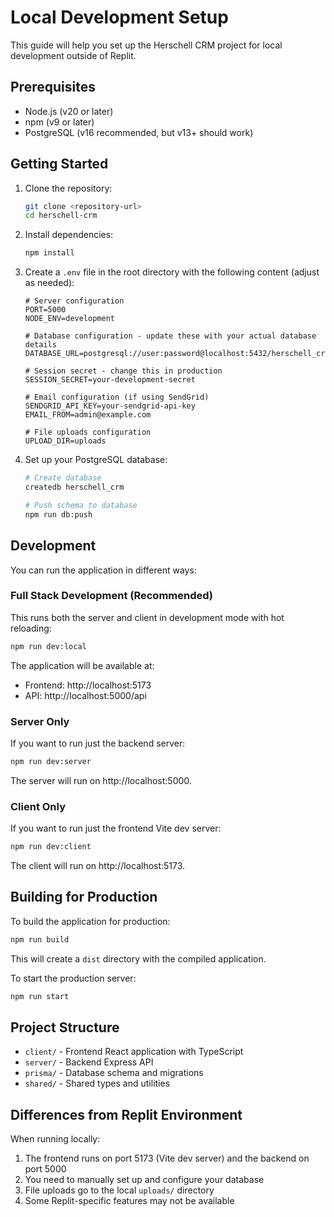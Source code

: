 # Local Development Setup

This guide will help you set up the Herschell CRM project for local development outside of Replit.

## Prerequisites

- Node.js (v20 or later)
- npm (v9 or later)
- PostgreSQL (v16 recommended, but v13+ should work)

## Getting Started

1. Clone the repository:
   ```bash
   git clone <repository-url>
   cd herschell-crm
   ```

2. Install dependencies:
   ```bash
   npm install
   ```

3. Create a `.env` file in the root directory with the following content (adjust as needed):
   ```
   # Server configuration
   PORT=5000
   NODE_ENV=development

   # Database configuration - update these with your actual database details
   DATABASE_URL=postgresql://user:password@localhost:5432/herschell_crm

   # Session secret - change this in production
   SESSION_SECRET=your-development-secret

   # Email configuration (if using SendGrid)
   SENDGRID_API_KEY=your-sendgrid-api-key
   EMAIL_FROM=admin@example.com

   # File uploads configuration
   UPLOAD_DIR=uploads
   ```

4. Set up your PostgreSQL database:
   ```bash
   # Create database
   createdb herschell_crm
   
   # Push schema to database
   npm run db:push
   ```

## Development

You can run the application in different ways:

### Full Stack Development (Recommended)

This runs both the server and client in development mode with hot reloading:

```bash
npm run dev:local
```

The application will be available at:
- Frontend: http://localhost:5173
- API: http://localhost:5000/api

### Server Only

If you want to run just the backend server:

```bash
npm run dev:server
```

The server will run on http://localhost:5000.

### Client Only

If you want to run just the frontend Vite dev server:

```bash
npm run dev:client
```

The client will run on http://localhost:5173.

## Building for Production

To build the application for production:

```bash
npm run build
```

This will create a `dist` directory with the compiled application.

To start the production server:

```bash
npm run start
```

## Project Structure

- `client/` - Frontend React application with TypeScript
- `server/` - Backend Express API
- `prisma/` - Database schema and migrations
- `shared/` - Shared types and utilities

## Differences from Replit Environment

When running locally:

1. The frontend runs on port 5173 (Vite dev server) and the backend on port 5000
2. You need to manually set up and configure your database
3. File uploads go to the local `uploads/` directory
4. Some Replit-specific features may not be available 